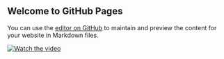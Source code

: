 ## Welcome to GitHub Pages

You can use the [editor on GitHub](https://github.com/crazy-forg/myVideo/edit/main/docs/index.md) to maintain and preview the content for your website in Markdown files.

[![Watch the video](http://video.t.0736tw.com/pic.png)](http://video.t.0736tw.com/video.mp4)
